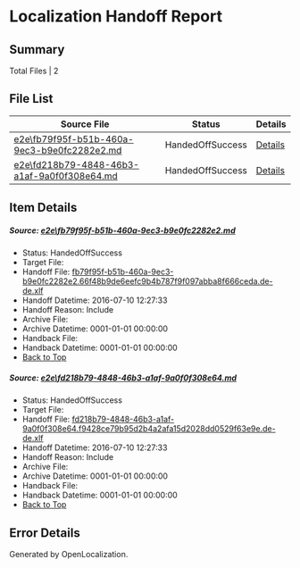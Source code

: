 # <a name='report-top'></a> Localization Handoff Report

## Summary
 Total Files | 2

## File List
 Source File | Status | Details 
 ----------- | ------ | ------- 
 [e2e\fb79f95f-b51b-460a-9ec3-b9e0fc2282e2.md](https://github.com/OpenLocalizationTestOrg/oltest/blob/2283a9255346ca0d79e18b5667943ca1f0d12a99/e2e/fb79f95f-b51b-460a-9ec3-b9e0fc2282e2.md) | HandedOffSuccess | [Details](#ca3b3678680b90f447f7d35d659ae039e797bc3d14)
 [e2e\fd218b79-4848-46b3-a1af-9a0f0f308e64.md](https://github.com/OpenLocalizationTestOrg/oltest/blob/2283a9255346ca0d79e18b5667943ca1f0d12a99/e2e/fd218b79-4848-46b3-a1af-9a0f0f308e64.md) | HandedOffSuccess | [Details](#e7ba4960eeffb4f64e0ca6b6619ae75fa2cc8e9015)

## Item Details
##### <a name='ca3b3678680b90f447f7d35d659ae039e797bc3d14'></a> Source: [e2e\fb79f95f-b51b-460a-9ec3-b9e0fc2282e2.md](https://github.com/OpenLocalizationTestOrg/oltest/blob/2283a9255346ca0d79e18b5667943ca1f0d12a99/e2e/fb79f95f-b51b-460a-9ec3-b9e0fc2282e2.md)
* Status: HandedOffSuccess
* Target File: 
* Handoff File: [fb79f95f-b51b-460a-9ec3-b9e0fc2282e2.66f48b9de6eefc9b4b787f9f097abba8f666ceda.de-de.xlf](https://github.com/OpenLocalizationTestOrg/olhandoff-e2e/blob/336678807b34ca452c9694d137e3d66e29597bb0/ol-handoff/OpenLocalizationTestOrg/oltest-dede-fly/ci/ht/fb79f95f-b51b-460a-9ec3-b9e0fc2282e2.66f48b9de6eefc9b4b787f9f097abba8f666ceda.de-de.xlf)
* Handoff Datetime: 2016-07-10 12:27:33
* Handoff Reason: Include
* Archive File: 
* Archive Datetime: 0001-01-01 00:00:00
* Handback File: 
* Handback Datetime: 0001-01-01 00:00:00
* [Back to Top](#report-top)

##### <a name='e7ba4960eeffb4f64e0ca6b6619ae75fa2cc8e9015'></a> Source: [e2e\fd218b79-4848-46b3-a1af-9a0f0f308e64.md](https://github.com/OpenLocalizationTestOrg/oltest/blob/2283a9255346ca0d79e18b5667943ca1f0d12a99/e2e/fd218b79-4848-46b3-a1af-9a0f0f308e64.md)
* Status: HandedOffSuccess
* Target File: 
* Handoff File: [fd218b79-4848-46b3-a1af-9a0f0f308e64.f9428ce79b95d2b4a2afa15d2028dd0529f63e9e.de-de.xlf](https://github.com/OpenLocalizationTestOrg/olhandoff-e2e/blob/336678807b34ca452c9694d137e3d66e29597bb0/ol-handoff/OpenLocalizationTestOrg/oltest-dede-fly/ci/ht/fd218b79-4848-46b3-a1af-9a0f0f308e64.f9428ce79b95d2b4a2afa15d2028dd0529f63e9e.de-de.xlf)
* Handoff Datetime: 2016-07-10 12:27:33
* Handoff Reason: Include
* Archive File: 
* Archive Datetime: 0001-01-01 00:00:00
* Handback File: 
* Handback Datetime: 0001-01-01 00:00:00
* [Back to Top](#report-top)


## Error Details

Generated by OpenLocalization.
